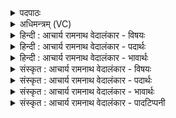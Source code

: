 <details><summary>पदपाठः</summary>

आ। ति꣣ष्ठ। वृत्रहन्। वृत्र। हन्। र꣡थ꣢꣯म्। यु꣣क्ता꣢। ते꣣। ब्र꣡ह्म꣢꣯णा। हरी꣣इ꣡ति꣢। अ꣣र्वाची꣡न꣢म्। अ꣣र्व। अची꣡न꣢म्। सु। ते꣣। म꣡नः꣢꣯। ग्रा꣡वा꣢꣯। कृ꣣णोतु। वग्नु꣡ना꣢। १०२९।
</details>

<details><summary>अधिमन्त्रम् (VC)</summary>

- इन्द्रः
- गोतमो राहूगणः
- अनुष्टुप्
- गान्धारः
</details>

<details><summary>हिन्दी : आचार्य रामनाथ वेदालंकार - विषयः</summary>

अगले मन्त्र में यह कहा है कि परमेश्वर जीवात्मा को नये जन्म में देह में प्रवेश कराता है।
</details>

<details><summary>हिन्दी : आचार्य रामनाथ वेदालंकार - पदार्थः</summary>

पदार्थान्वयभाषाः -  हे (वृत्रहन्) पाप,विघ्न आदि के विनाशक जीवात्मन् ! तू (रथम्) नवीन शरीर-रूप रथ पर (आ तिष्ठ) आकर बैठ। (ब्रह्मणा) मुझ परमेश्वर ने (ते) तेरे लिए (हरी) प्राण-अपान वा ज्ञानेन्द्रिय-कर्मेन्द्रिय (युक्ता) तुझमें नियुक्त किये हैं। कुमारावस्था में गुरुकुल में प्रविष्ट होने के पश्चात् (ग्रावा) विद्वान् उपदेष्टा गुरु (वग्नुना) उपदेश-रूप शब्द से (ते मनः) तेरे मन को (अर्वाचीनम्) धर्म के अभिमुख (सु कृणोतु) भली-भाँति करे ॥२॥
</details>

<details><summary>हिन्दी : आचार्य रामनाथ वेदालंकार - भावार्थः</summary>

भावार्थभाषाः -  जीवात्मा माता के गर्भ में प्रवेश करके जन्म लेकर माता और पिता जी की गोद में खेलता हुआ उनके सान्निध्य से प्रारम्भिक शिक्षा प्राप्त कर कुमार अवस्था में यथोचित समय पर गुरुकुल में जाकर गुरुओं से शास्त्राध्ययन करता हुआ मन को धर्म में लगाए ॥२॥
</details>

<details><summary>संस्कृत : आचार्य रामनाथ वेदालंकार - विषयः</summary>

अथ परमेश्वरो जीवात्मानं नवजन्मनि देहं प्रवेशयति।
</details>

<details><summary>संस्कृत : आचार्य रामनाथ वेदालंकार - पदार्थः</summary>

पदार्थान्वयभाषाः -  हे (वृत्रहन्) पापविघ्नादीन् हन्तः जीवात्मन् ! त्वम् (रथम्) नूतनं देहरूपं रथम् (आ तिष्ठ) अधिरोह। (ब्रह्मणा) परमेश्वरेण मया (ते) तुभ्यम् (हरी) प्राणापानौ ज्ञानकर्मेन्द्रिये वा (युक्ता) युक्तौ,नियुक्तौ स्तः। कुमारावस्थायां गुरुकुलप्रवेशानन्तरं (ग्रावा) विद्वान् उपदेष्टा गुरुः।[विद्वांसो हि ग्रावाणः। श० ३।९।३।१४। गृणाति उपदिशति इति ग्रावा गुरुः।] (वग्नुना) उपदेशात्मकेन शब्देन।[वम्नुरिति वाङ्नाम। निघं० १।११। वच परिभाषणे धातोः ‘वचेर्गश्च’। उ० ३।३३ इति सूत्रेण नुः प्रत्ययः,धातोश्च गान्तादेशः।] (ते मनः) तव चित्तम् (अर्वाचीनम्) धर्माभिमुखम् (सु कृणोतु) सम्यक् करोतु ॥२॥२
</details>

<details><summary>संस्कृत : आचार्य रामनाथ वेदालंकार - भावार्थः</summary>

भावार्थभाषाः -  जीवात्मा मातुर्गर्भं प्रविश्य जन्म गृहीत्वा मातापित्रोरङ्के क्रीडन् तयोः सकाशात् प्रारम्भिकशिक्षां प्राप्य कुमारः सन् यथाकालं गुरुकुलं गत्वा गुरुभ्यः शास्त्राध्ययनं कुर्वन् मनो धर्मे प्रवर्तयेत् ॥२॥
</details>

<details><summary>संस्कृत : आचार्य रामनाथ वेदालंकार - पादटिप्पनी</summary>

टिप्पणी:   १. ऋ० १।८४।३। २. ऋग्भाष्ये दयानन्दर्षिमन्त्रमेतं सेनाध्यक्षो योद्धॄन् किमादिशेदिति विषये व्याचष्टे।
</details>